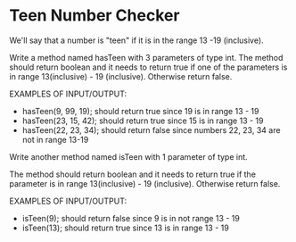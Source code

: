 # Teen Number Checker
We'll say that a number is "teen" if it is in the range 13 -19 (inclusive).

Write a method named hasTeen with 3 parameters of type int.
The method should return boolean and it needs to return true if one of the parameters is in range 13(inclusive) - 19 (inclusive). Otherwise return false.

EXAMPLES OF INPUT/OUTPUT:
- hasTeen(9, 99, 19);  should return true since 19 is in range 13 - 19
- hasTeen(23, 15, 42);  should return true since 15 is in range 13 - 19
- hasTeen(22, 23, 34);  should return false since numbers 22, 23, 34 are not in range 13-19


Write another method named isTeen with 1 parameter of type int.

The method should return boolean and it needs to return true if the parameter is in range 13(inclusive) - 19 (inclusive). Otherwise return false.

EXAMPLES OF INPUT/OUTPUT:
- isTeen(9);  should return false since 9 is in not range 13 - 19
- isTeen(13);  should return true since 13 is in range 13 - 19